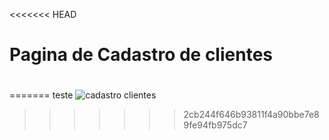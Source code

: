 <<<<<<< HEAD
# Pagina de Cadastro de clientes <h1>
=======
teste
![cadastro clientes ](https://github.com/Matheus438/lojavirtual-api/assets/140071251/cbd5c1aa-5118-45f8-b04c-82b8bb68499f)
>>>>>>> 2cb244f646b93811f4a90bbe7e89fe94fb975dc7
